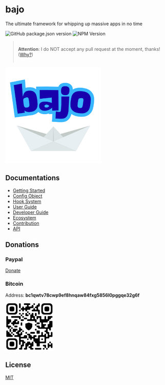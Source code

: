 # bajo

The ultimate framework for whipping up massive apps in no time

![GitHub package.json version](https://img.shields.io/github/package-json/v/ardhi/bajo) ![NPM Version](https://img.shields.io/npm/v/bajo)

> <br />**Attention**: I do NOT accept any pull request at the moment, thanks! ([Why?](tutorial/00-welcome.md#contribution))<br /><br />

<img src="docs-asset/logo.png" width="300" height="300" alt="bajo">

## Documentations

- [Getting Started](tutorial/01-getting-started.md)
- [Config Object](tutorial/02-config.md)
- [Hook System](tutorial/03-hook.md)
- [User Guide](tutorial/04-user-guide.md)
- [Developer Guide](tutorial/05-dev-guide.md)
- [Ecosystem](tutorial/06-ecosystem.md)
- [Contribution](tutorial/07-donations.md)
- [API](https://ardhi.github.io/bajo)

## Donations

### Paypal

[Donate](https://www.paypal.com/ncp/payment/EWLERL7SCUU64)

### Bitcoin

Address: **bc1qwtv78cwp9ef8hnqaw84fxg5856l0pggqe32g6f**
<p><img alt="bc1qwtv78cwp9ef8hnqaw84fxg5856l0pggqe32g6f" src="docs-asset/bitcoin.jpeg" width="150" height="150" /></p>

## License

[MIT](LICENSE)
